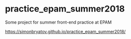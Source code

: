 # practice_epam_summer2018
Some project for summer front-end practice at EPAM

https://simonbryatov.github.io/practice_epam_summer2018/
